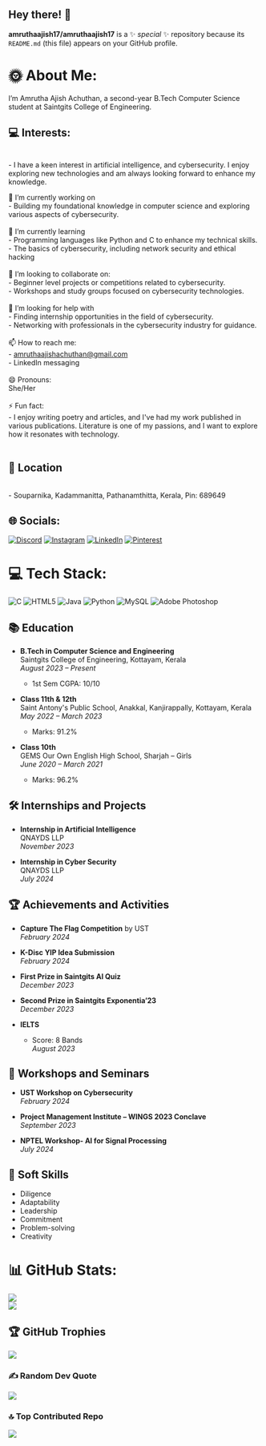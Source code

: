 ## Hey there! 👋

**amruthaajish17/amruthaajish17** is a ✨ _special_ ✨ repository because its `README.md` (this file) appears on your GitHub profile.
# 🌞 About Me:
I’m Amrutha Ajish Achuthan, a second-year B.Tech Computer Science student at Saintgits College of Engineering.

## 💻 Interests:
<br> - I have a keen interest in artificial intelligence, and cybersecurity. I enjoy exploring new technologies and am always looking forward to enhance my knowledge.

🔭 I’m currently working on<br>- Building my foundational knowledge in computer science and exploring various aspects of cybersecurity.<br><br>🌱 I’m currently learning<br>- Programming languages like Python and C to enhance my technical skills.<br>- The basics of cybersecurity, including network security and ethical hacking<br><br>👯 I’m looking to collaborate on:<br>- Beginner level projects or competitions related to cybersecurity.<br>- Workshops and study groups focused on cybersecurity technologies.<br><br>🤝 I’m looking for help with <br>- Finding internship opportunities in the field of cybersecurity.<br>- Networking with professionals in the cybersecurity industry for guidance.<br><br> 📫 How to reach me: <br>- amruthaajishachuthan@gmail.com<br>- LinkedIn messaging<br><br>😄 Pronouns: <br>She/Her<br><br>⚡ Fun fact:<br>- I enjoy writing poetry and articles, and I've had my work published in various publications. Literature is one of my passions, and I want to explore how it resonates with technology.<br><br>

## 📍 Location
<br>
- Souparnika, Kadammanitta, Pathanamthitta, Kerala, Pin: 689649

## 🌐 Socials:
[![Discord](https://img.shields.io/badge/Discord-%237289DA.svg?logo=discord&logoColor=white)](https://discord.gg/amrutha_ajish) [![Instagram](https://img.shields.io/badge/Instagram-%23E4405F.svg?logo=Instagram&logoColor=white)](https://instagram.com/i._.am_ruthaaa) [![LinkedIn](https://img.shields.io/badge/LinkedIn-%230077B5.svg?logo=linkedin&logoColor=white)](https://linkedin.com/in/amrutha-ajish-achuthan) [![Pinterest](https://img.shields.io/badge/Pinterest-%23E60023.svg?logo=Pinterest&logoColor=white)](https://pinterest.com/amrutha_ajish) 

# 💻 Tech Stack:
![C](https://img.shields.io/badge/c-%2300599C.svg?style=for-the-badge&logo=c&logoColor=white) ![HTML5](https://img.shields.io/badge/html5-%23E34F26.svg?style=for-the-badge&logo=html5&logoColor=white) ![Java](https://img.shields.io/badge/java-%23ED8B00.svg?style=for-the-badge&logo=openjdk&logoColor=white) ![Python](https://img.shields.io/badge/python-3670A0?style=for-the-badge&logo=python&logoColor=ffdd54) ![MySQL](https://img.shields.io/badge/mysql-4479A1.svg?style=for-the-badge&logo=mysql&logoColor=white) ![Adobe Photoshop](https://img.shields.io/badge/adobe%20photoshop-%2331A8FF.svg?style=for-the-badge&logo=adobe%20photoshop&logoColor=white)


## 📚 Education

- **B.Tech in Computer Science and Engineering**  
  Saintgits College of Engineering, Kottayam, Kerala  
  *August 2023 – Present*  
  - 1st Sem CGPA: 10/10

- **Class 11th & 12th**  
  Saint Antony's Public School, Anakkal, Kanjirappally, Kottayam, Kerala  
  *May 2022 – March 2023*  
  - Marks: 91.2%

- **Class 10th**  
  GEMS Our Own English High School, Sharjah – Girls  
  *June 2020 – March 2021*  
  - Marks: 96.2%

## 🛠️ Internships and Projects

- **Internship in Artificial Intelligence**  
  QNAYDS LLP  
  *November 2023*
  
- **Internship in Cyber Security**  
  QNAYDS LLP  
  *July 2024*
  

## 🏆 Achievements and Activities

- **Capture The Flag Competition** by UST  
  *February 2024*
  
- **K-Disc YIP Idea Submission**  
  *February 2024*

- **First Prize in Saintgits AI Quiz**  
  *December 2023*

- **Second Prize in Saintgits Exponentia’23**  
  *December 2023*

- **IELTS**  
  - Score: 8 Bands  
  *August 2023*

## 🧠 Workshops and Seminars

- **UST Workshop on Cybersecurity**  
  *February 2024*

- **Project Management Institute – WINGS 2023 Conclave**  
  *September 2023*
  
- **NPTEL Workshop- AI for Signal Processing**  
  *July 2024*
  

## 🌟 Soft Skills

- Diligence
- Adaptability
- Leadership
- Commitment
- Problem-solving
- Creativity

# 📊 GitHub Stats:
![](https://github-readme-stats.vercel.app/api?username=amruthaajish17&theme=radical&hide_border=false&include_all_commits=false&count_private=true)<br/>
![](https://github-readme-streak-stats.herokuapp.com/?user=amruthaajish17&theme=radical&hide_border=false)<br/>


## 🏆 GitHub Trophies
![](https://github-profile-trophy.vercel.app/?username=amruthaajish17&theme=dracula&no-frame=false&no-bg=false&margin-w=4)

### ✍️ Random Dev Quote
![](https://quotes-github-readme.vercel.app/api?type=horizontal&theme=radical)

### 🔝 Top Contributed Repo
![](https://github-contributor-stats.vercel.app/api?username=amruthaajish17&limit=5&theme=dracula&combine_all_yearly_contributions=true)



